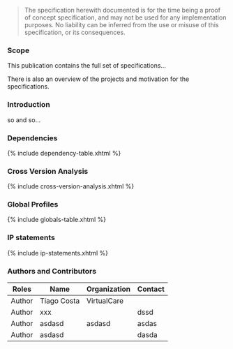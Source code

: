   <blockquote class="stu-note">
    <p>The specification herewith documented is for the time being a proof of concept specification, and may not be used for any implementation purposes. 
    No liability can be inferred from the use or misuse of this specification, or its consequences.</p>
  </blockquote>


### Scope

This publication contains the full set of specifications...

There is also an overview of the projects and motivation for the specifications.

### Introduction

so and so...

### Dependencies

{% include dependency-table.xhtml %}


### Cross Version Analysis

{% include cross-version-analysis.xhtml %}

### Global Profiles

{% include globals-table.xhtml %}

### IP statements

{% include ip-statements.xhtml %}


### Authors and Contributors

<table>
<thead>
<tr class="header">
<th>Roles</th>
<th>Name</th>
<th>Organization</th>
<th>Contact</th>
</tr>
</thead>
<tbody>
<tr class="odd">
<td>Author</td>
<td>Tiago Costa</td>
<td>VirtualCare</td>
<td></td>
</tr><tr class="even">
<td>Author</td>
<td>xxx</td>
<td></td>
<td>dssd</td>
</tr><tr class="odd">
<td>Author</td>
<td>asdasd</td>
<td>asdasd</td>
<td>asdas</td>
</tr><tr class="even">
<td>Author</td>
<td>asdasd</td>
<td></td>
<td>dasda</td>
</tr></tbody>
</table>